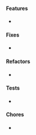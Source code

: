 #### Features

- <Add Feature>

#### Fixes

- <Add Fix>

#### Refactors

- <Add Refactor>

#### Tests

- <Add Test>

#### Chores

- <Add Chore>

